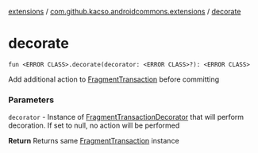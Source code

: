 [extensions](../index.md) / [com.github.kacso.androidcommons.extensions](index.md) / [decorate](.)

# decorate

`fun <ERROR CLASS>.decorate(decorator: <ERROR CLASS>?): <ERROR CLASS>`

Add additional action to [FragmentTransaction](#) before committing

### Parameters

`decorator` - Instance of [FragmentTransactionDecorator](#) that will perform decoration. If set to null, no
action will be performed

**Return**
Returns same [FragmentTransaction](#) instance

